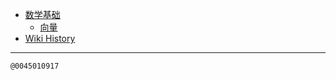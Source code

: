- [数学基础](/0001_Math)
  - [向量](/0002_Math_Vector)
- [Wiki History](/hist)

---
<kbd><sub>@0045010917</sub></kbd>
